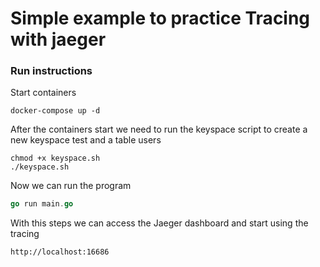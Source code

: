 # Simple example to practice Tracing with jaeger

### Run instructions

Start containers

```shell
docker-compose up -d
```

After the containers start we need to run the keyspace script to create a new keyspace test and a table users
```shell
chmod +x keyspace.sh
./keyspace.sh
```

Now we can run the program
```go
go run main.go
```

With this steps we can access the Jaeger dashboard and start using the tracing

```
http://localhost:16686
```

